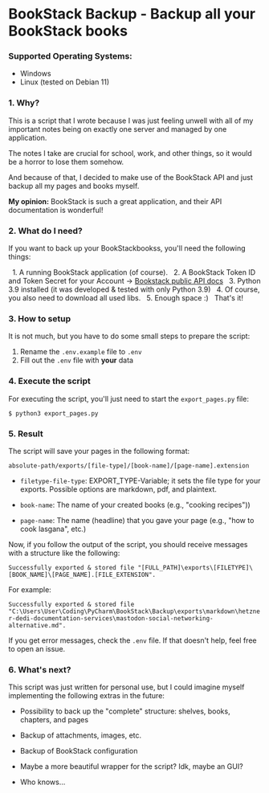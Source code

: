 # BookStack Backup - Backup all your BookStack books

### Supported Operating Systems:

  - Windows
  - Linux (tested on Debian 11)

### 1. Why?
This is a script that I wrote because I was just feeling unwell with all of my important notes being on exactly one server and managed by one application.

The notes I take are crucial for school, work, and other things, so it would be a horror to lose them somehow.

And because of that, I decided to make use of the BookStack API and just backup all my pages and books myself.

**My opinion:** BookStack is such a great application, and their API documentation is wonderful!

### 2. What do I need?

If you want to back up your BookStackbookss, you'll need the following things:

  1. A running BookStack application (of course).
  2. A BookStack Token ID and Token Secret for your Account -> [Bookstack public API docs](https://demo.bookstackapp.com/api/docs)
  3. Python 3.9 installed (it was developed & tested with only Python 3.9)
  4. Of course, you also need to download all used libs.
  5. Enough space :)
 
That's it!

### 3. How to setup

It is not much, but you have to do some small steps to prepare the script:

  1. Rename the `.env.example` file to `.env`
  2. Fill out the `.env` file with **your** data


### 4. Execute the script

For executing the script, you'll just need to start the `export_pages.py` file:

```shell
$ python3 export_pages.py
```

### 5. Result

The script will save your pages in the following format: 

`absolute-path/exports/[file-type]/[book-name]/[page-name].extension` 

- `filetype-file-type`: EXPORT_TYPE-Variable; it sets the file type for your 
exports. Possible options are markdown, pdf, and plaintext. 

- `book-name`: The name of your created books (e.g., "cooking recipes"))

- `page-name`: The name (headline) that you gave your page (e.g., "how to cook lasgana", etc.)

Now, if you follow the output of the script, you should receive messages with a structure like the following:

`Successfully exported & stored file "[FULL_PATH]\exports\[FILETYPE]\[BOOK_NAME]\[PAGE_NAME].[FILE_EXTENSION".`

For example:

`Successfully exported & stored file "C:\Users\User\Coding\PyCharm\BookStack\Backup\exports\markdown\hetzner-dedi-documentation-services\mastodon-social-networking-alternative.md".`

If you get error messages, check the `.env` file. If that doesn't help, feel free to open an issue.

### 6. What's next?

This script was just written for personal use, but I could imagine myself implementing the following extras in the future:
  
  - Possibility to back up the "complete" structure: shelves, books, chapters, and pages

   
  - Backup of attachments, images, etc.
   
   
  - Backup of BookStack configuration
   
  
  - Maybe a more beautiful wrapper for the script? Idk, maybe an GUI?
   
  - Who knows...
